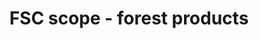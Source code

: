 ---
title: 'FSC scope - forest products'
field: 'fsc.focus.forestProduct'
slug: 'fsc-resource-scope-forest-products'
description: 'Select from control list'
comment: 'Indicate the products included in the coverage of the resource'
required: False
vocabulary: 'fsc-resource-scope-forest-products.txt'
policy: 'Controlled value. Multi select from control list.'
---